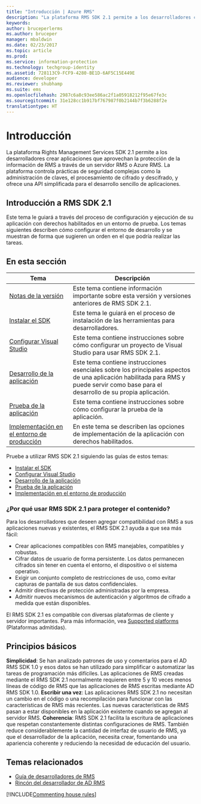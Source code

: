 ```yaml
---
title: "Introducción | Azure RMS"
description: "La plataforma RMS SDK 2.1 permite a los desarrolladores crear aplicaciones que aprovechan la protección de la información de RMS."
keywords: 
author: bruceperlerms
ms.author: bruceper
manager: mbaldwin
ms.date: 02/23/2017
ms.topic: article
ms.prod: 
ms.service: information-protection
ms.technology: techgroup-identity
ms.assetid: 728113C9-FCF9-4280-BE1D-6AF5C15E449E
audience: developer
ms.reviewer: shubhamp
ms.suite: ems
ms.openlocfilehash: 2987c6a8c93ee586ac2f1a05918212f95e67fe3c
ms.sourcegitcommit: 31e128cc1b917bf767987f0b2144b7f3b6288f2e
translationtype: HT
---
```

# <a name="getting-started"></a>Introducción

La plataforma Rights Management Services SDK 2.1 permite a los desarrolladores crear aplicaciones que aprovechan la protección de la información de RMS a través de un servidor RMS o Azure RMS. La plataforma controla prácticas de seguridad complejas como la administración de claves, el procesamiento de cifrado y descifrado, y ofrece una API simplificada para el desarrollo sencillo de aplicaciones.

## <a name="get-started-with-rms-sdk-21"></a>Introducción a RMS SDK 2.1

Este tema le guiará a través del proceso de configuración y ejecución de su aplicación con derechos habilitados en un entorno de prueba. Los temas siguientes describen cómo configurar el entorno de desarrollo y se muestran de forma que sugieren un orden en el que podría realizar las tareas.

## <a name="in-this-sections"></a>En esta sección

| Tema | Descripción |
|-------|-------------|
| [Notas de la versión](release-notes-rtm.md) | Este tema contiene información importante sobre esta versión y versiones anteriores de RMS SDK 2.1.|
| [Instalar el SDK](install-the-rms-sdk.md) | Este tema le guiará en el proceso de instalación de las herramientas para desarrolladores.|
| [Configurar Visual Studio](how-to-configure-a-visual-studio-project-to-use-the-ad-rms-sdk-2-0.md) | Este tema contiene instrucciones sobre cómo configurar un proyecto de Visual Studio para usar RMS SDK 2.1.|
| [Desarrollo de la aplicación](developing-your-application.md) | Este tema contiene instrucciones esenciales sobre los principales aspectos de una aplicación habilitada para RMS y puede servir como base para el desarrollo de su propia aplicación.|
| [Prueba de la aplicación](how-to-set-up-your-test-environment.md) |Este tema contiene instrucciones sobre cómo configurar la prueba de la aplicación.|
| [Implementación en el entorno de producción](deploying-your-application.md) |En este tema se describen las opciones de implementación de la aplicación con derechos habilitados.|


Pruebe a utilizar RMS SDK 2.1 siguiendo las guías de estos temas:

- [Instalar el SDK](install-the-rms-sdk.md)
- [Configurar Visual Studio](how-to-configure-a-visual-studio-project-to-use-the-ad-rms-sdk-2-0.md)
- [Desarrollo de la aplicación](developing-your-application.md)
- [Prueba de la aplicación](how-to-set-up-your-test-environment.md)
- [Implementación en el entorno de producción](deploying-your-application.md)

### <a name="why-use-rms-sdk-21-for-protecting-your-content"></a>¿Por qué usar RMS SDK 2.1 para proteger el contenido?

Para los desarrolladores que deseen agregar compatibilidad con RMS a sus aplicaciones nuevas y existentes, el RMS SDK 2.1 ayuda a que sea más fácil:

-   Crear aplicaciones compatibles con RMS manejables, compatibles y robustas.
-   Cifrar datos de usuario de forma persistente. Los datos permanecen cifrados sin tener en cuenta el entorno, el dispositivo o el sistema operativo.
-   Exigir un conjunto completo de restricciones de uso, como evitar capturas de pantalla de sus datos confidenciales.
-   Admitir directivas de protección administradas por la empresa.
-   Admitir nuevos mecanismos de autenticación y algoritmos de cifrado a medida que están disponibles.

El RMS SDK 2.1 es compatible con diversas plataformas de cliente y servidor importantes. Para más información, vea [Supported platforms](supported-platforms.md) (Plataformas admitidas).

## <a name="core-principles"></a>Principios básicos

**Simplicidad**: Se han analizado patrones de uso y comentarios para el AD RMS SDK 1.0 y esos datos se han utilizado para simplificar o automatizar las tareas de programación más difíciles. Las aplicaciones de RMS creadas mediante el RMS SDK 2.1 normalmente requieren entre 5 y 10 veces menos líneas de código de RMS que las aplicaciones de RMS escritas mediante AD RMS SDK 1.0.
**Escribir una vez**: Las aplicaciones RMS SDK 2.1 no necesitan un cambio en el código o una recompilación para funcionar con las características de RMS más recientes. Las nuevas características de RMS pasan a estar disponibles en la aplicación existente cuando se agregan al servidor RMS.
**Coherencia**: RMS SDK 2.1 facilita la escritura de aplicaciones que respetan constantemente distintas configuraciones de RMS. También reduce considerablemente la cantidad de interfaz de usuario de RMS, ya que el desarrollador de la aplicación, necesita crear, fomentando una apariencia coherente y reduciendo la necesidad de educación del usuario.

## <a name="related-topics"></a>Temas relacionados

* [Guía de desarrolladores de RMS](developers-guide.md)
* [Rincón del desarrollador de AD RMS](http://blogs.msdn.com/b/rms/)

[!INCLUDE[Commenting house rules](../includes/houserules.md)]